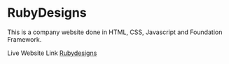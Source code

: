 
# RubyDesigns
This is a company website done in HTML, CSS, Javascript and Foundation Framework.

Live Website Link [Rubydesigns](http://rubydesigns.bitballoon.com/)
